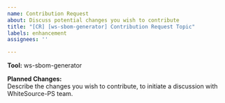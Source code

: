 ```yaml
---
name: Contribution Request
about: Discuss potential changes you wish to contribute
title: "[CR] [ws-sbom-generator] Contribution Request Topic"
labels: enhancement
assignees: ''

---
```


**Tool:** ws-sbom-generator  

**Planned Changes:**  
Describe the changes you wish to contribute, to initiate a discussion with WhiteSource-PS team.
